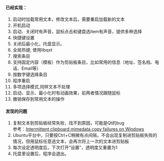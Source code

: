 #### 已经实现：
1. 启动时加载常用文本，修改文本后，需要重启加载新的文本
2. 开机启动
3. 启动、关闭时有声音，鼠标点击和键盘选item有声音，提供多种选择
4. 快捷键设置
5. 关闭后最小化，托盘显示。
6. 全局热键, 使用libqxt
7. 搜索条目
8. 支持固定内容（模板）作为剪贴板条目，比如常用的信息（地址、签名档、电话、Email等）
9. 按数字键选择条目
10. 程序重启
11. 多项选择模式,同样文本不处理
12. 启动、显示、最小化时有动画效果，前两者情况跟随鼠标
13. 撤销保存到常用文本的操作

#### 发现的问题
1. 复制文本到剪贴板经常失败，找不到原因，可能是Qt的bug  
   参考：[Intermittent clipboard mimedata copy failures on Windows](https://bugreports.qt.io/browse/QTBUG-27097)
2. Ubuntu平台中，只要按Ctrl+C稍微有点间隔，不会出现复制进剪贴板失败的情况，但用鼠标任意选文本，会再次将上一次的文本进剪贴板
3. 每次设定透明度后，下次打开“设置”，透明度又重置为1
4. 托盘里设置后，程序会退出。



